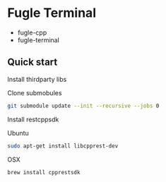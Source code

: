 
# Fugle Terminal

* fugle-cpp
* fugle-terminal


## Quick start

Install thirdparty libs


Clone submobules
```bash
git submodule update --init --recursive --jobs 0
```

Install restcppsdk


Ubuntu
```bash
sudo apt-get install libcpprest-dev
```

OSX
```bash
brew install cpprestsdk
```

